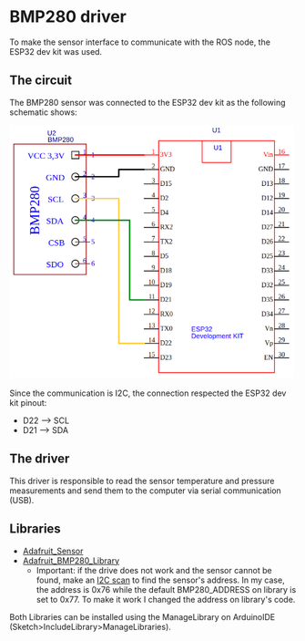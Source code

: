 # BMP280 driver

To make the sensor interface to communicate with the ROS node, the ESP32 dev kit was used.

## The circuit

The BMP280 sensor was connected to the ESP32 dev kit as the following schematic shows:

<img src="./image/circuit.png" alt="drawing" width="500"/>

Since the communication is I2C, the connection respected the ESP32 dev kit pinout:
* D22 --> SCL
* D21 --> SDA

## The driver

This driver is responsible to read the sensor temperature and pressure measurements and send them to the computer via serial communication (USB).

## Libraries
* [Adafruit_Sensor](https://github.com/adafruit/Adafruit_Sensor)
* [Adafruit_BMP280_Library](https://github.com/adafruit/Adafruit_BMP280_Library)
    - Important: if the drive does not work and the sensor cannot be found, make an [I2C scan](https://playground.arduino.cc/Main/I2cScanner/) to find the sensor's address. In my case, the address is 0x76 while the default BMP280_ADDRESS on library is set to 0x77. To make it work I changed the address on library's code.

Both Libraries can be installed using the ManageLibrary on ArduinoIDE (Sketch>IncludeLibrary>ManageLibraries).